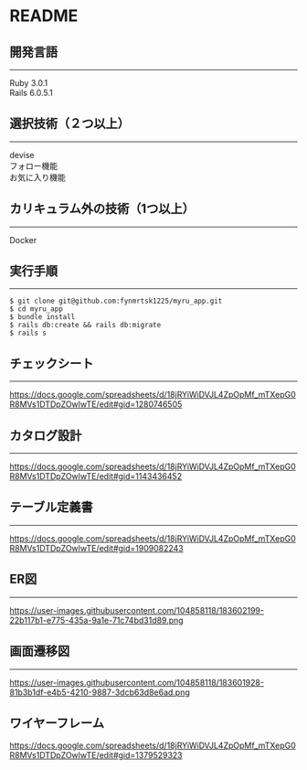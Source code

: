 # README

## 開発言語
---
Ruby 3.0.1  
Rails 6.0.5.1

## 選択技術（２つ以上）
---
devise  
フォロー機能  
お気に入り機能

## カリキュラム外の技術（1つ以上）
---
Docker

## 実行手順
---
```
$ git clone git@github.com:fynmrtsk1225/myru_app.git
$ cd myru_app
$ bundle install
$ rails db:create && rails db:migrate
$ rails s
```

## チェックシート
---
https://docs.google.com/spreadsheets/d/18jRYiWiDVJL4ZpOpMf_mTXepG0R8MVs1DTDpZOwlwTE/edit#gid=1280746505

## カタログ設計
---
https://docs.google.com/spreadsheets/d/18jRYiWiDVJL4ZpOpMf_mTXepG0R8MVs1DTDpZOwlwTE/edit#gid=1143436452

## テーブル定義書
---
https://docs.google.com/spreadsheets/d/18jRYiWiDVJL4ZpOpMf_mTXepG0R8MVs1DTDpZOwlwTE/edit#gid=1909082243

## ER図
---
https://user-images.githubusercontent.com/104858118/183602199-22b117b1-e775-435a-9a1e-71c74bd31d89.png

## 画面遷移図
---
https://user-images.githubusercontent.com/104858118/183601928-81b3b1df-e4b5-4210-9887-3dcb63d8e6ad.png

## ワイヤーフレーム
https://docs.google.com/spreadsheets/d/18jRYiWiDVJL4ZpOpMf_mTXepG0R8MVs1DTDpZOwlwTE/edit#gid=1379529323